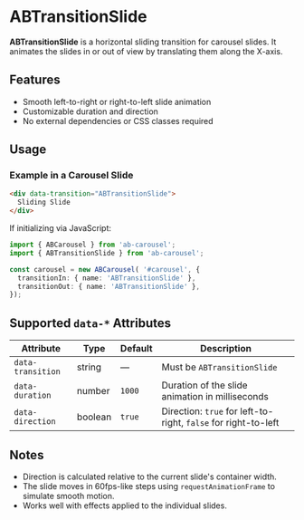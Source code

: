 # ABTransitionSlide

**ABTransitionSlide** is a horizontal sliding transition for carousel slides. It animates the slides in or out of view by translating them along the X-axis.

## Features

- Smooth left-to-right or right-to-left slide animation
- Customizable duration and direction
- No external dependencies or CSS classes required

## Usage

### Example in a Carousel Slide

```html
<div data-transition="ABTransitionSlide">
  Sliding Slide
</div>
```

If initializing via JavaScript:

```ts
import { ABCarousel } from 'ab-carousel';
import { ABTransitionSlide } from 'ab-carousel';

const carousel = new ABCarousel( '#carousel', {
  transitionIn: { name: 'ABTransitionSlide' },
  transitionOut: { name: 'ABTransitionSlide' },
});
```

## Supported `data-*` Attributes

| Attribute           | Type    | Default | Description                                               |
|---------------------|---------|---------|-----------------------------------------------------------|
| `data-transition`   | string  | —       | Must be `ABTransitionSlide`                               |
| `data-duration`     | number  | `1000`  | Duration of the slide animation in milliseconds           |
| `data-direction`    | boolean | `true`  | Direction: `true` for left-to-right, `false` for right-to-left |

## Notes

- Direction is calculated relative to the current slide's container width.
- The slide moves in 60fps-like steps using `requestAnimationFrame` to simulate smooth motion.
- Works well with effects applied to the individual slides.
